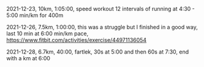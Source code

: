 
2021-12-23, 10km, 1:05:00, speed workout 12 intervals of running at 4:30 - 5:00 min/km for 400m

2021-12-26, 7.5km, 1:00:00, this was a struggle but I finished in a good way, last 10 min at 6:00 min/km pace, https://www.fitbit.com/activities/exercise/44971136054

2021-12-28, 6.7km, 40:00, fartlek, 30s at 5:00 and then 60s at 7:30, end with a km at 6:00
